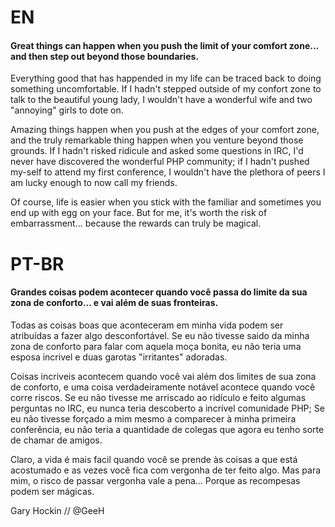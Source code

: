 # EN

#### Great things can happen when you push the limit of your comfort zone... and then step out beyond those boundaries.

Everything good that has happended in my life can be traced back to doing something uncomfortable. If I hadn't stepped outside of my
confort zone to talk to the beautiful young lady, I wouldn't have a wonderful wife and two "annoying" girls to dote on.

Amazing things happen when you push at the edges of your comfort zone, and the truly remarkable thing happen when you venture
beyond those grounds. If I hadn't risked ridicule and asked some questions in IRC, I'd never have discovered the wonderful
PHP community; if I hadn't pushed my-self to attend my first conference, I wouldn't have the plethora of peers I am lucky enough to now call my
friends.

Of course, life is easier when you stick with the familiar and sometimes you end up with egg on your face. But for me, it's 
worth the risk of embarrassment... because the rewards can truly be magical.


# PT-BR

#### Grandes coisas podem acontecer quando você passa do limite da sua zona de conforto... e vai além de suas fronteiras.

Todas as coisas boas que aconteceram em minha vida podem ser atribuídas a fazer algo desconfortável. Se eu não tivesse saido 
da minha zona de conforto para falar com aquela moça bonita, eu não teria uma esposa incrivel e duas garotas "irritantes" adoradas.

Coisas incriveis acontecem quando você vai além dos limites de sua zona de conforto, e uma coisa verdadeiramente notável acontece quando você corre riscos. 
Se eu não tivesse me arriscado ao ridículo e feito algumas perguntas no IRC, eu nunca teria descoberto a incrível comunidade PHP; Se eu não tivesse forçado a 
mim mesmo a comparecer à minha primeira conferência, eu não teria a quantidade de colegas que agora eu tenho sorte de chamar de amigos.

Claro, a vida é mais facil quando você se prende às coisas a que está acostumado e as vezes você fica com vergonha de ter feito algo. Mas para mim, 
o risco de passar vergonha vale a pena... Porque as recompesas podem ser mágicas. 

Gary Hockin // @GeeH
